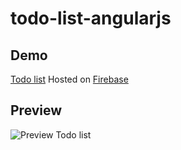 # todo-list-angularjs

## Demo 
[Todo list](https://todo-list-78110.firebaseapp.com/)
Hosted on [Firebase](https://firebase.google.com/)

## Preview

![Preview Todo list](img/todo-preview.png)